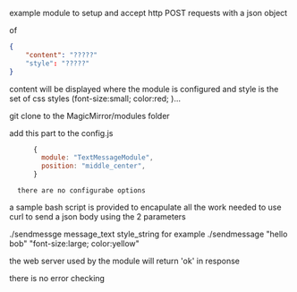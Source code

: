example module to setup and accept http POST requests 
with a json object 

of 
```json
{
	"content": "?????"
	"style": "?????"
}
```
content will be displayed where the module is configured
and style is the set of css styles (font-size:small; color:red; )...

git clone to the MagicMirror/modules folder

add this part to the config.js
```javascript
      {
      	module: "TextMessageModule",
      	position: "middle_center",
      }
```
      there are no configurabe options

a sample bash script is provided to encapulate all the work needed to use curl to send a json body
using the 2 parameters

./sendmessge  message_text style_string
for example
./sendmessage "hello bob"  "font-size:large; color:yellow"

the web server used by the module will return 'ok' in response 

there is no error checking 
